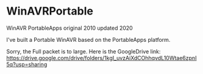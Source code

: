 # WinAVRPortable
WinAVR PortableApps original 2010 updated 2020

I've built a Portable WinAVR based on the PortableApps platform.

Sorry, the Full packet is to large. Here is the GoogleDrive link:
https://drive.google.com/drive/folders/1kgI_uvzAiXdCOhhqvdL10Wtae6zpnI5q?usp=sharing
